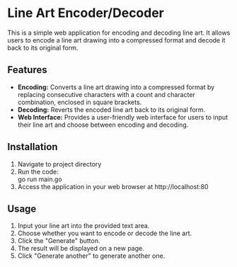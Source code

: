 # Line Art Encoder/Decoder

This is a simple web application for encoding and decoding line art. It allows users to encode a line art drawing into a compressed format and decode it back to its original form.

## Features

- **Encoding:** Converts a line art drawing into a compressed format by replacing consecutive characters with a count and character combination, enclosed in square brackets.
- **Decoding:** Reverts the encoded line art back to its original form.
- **Web Interface:** Provides a user-friendly web interface for users to input their line art and choose between encoding and decoding.

## Installation

1. Navigate to project directory
2. Run the code:  
   go run main.go
3. Access the application in your web browser at http://localhost:80

## Usage

1. Input your line art into the provided text area.  
2. Choose whether you want to encode or decode the line art.  
3. Click the "Generate" button.
4. The result will be displayed on a new page.
5. Click "Generate another" to generate another one.

